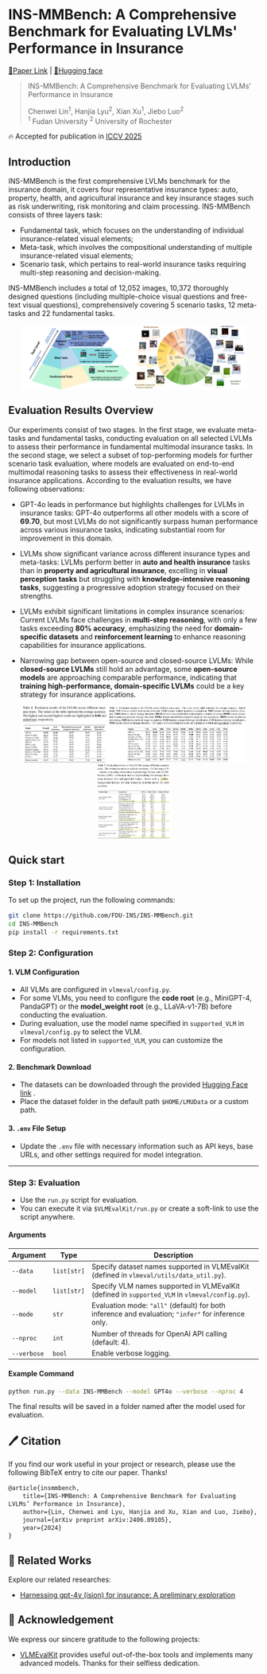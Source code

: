 # INS-MMBench: A Comprehensive Benchmark for Evaluating LVLMs' Performance in Insurance
[📄Paper Link](https://arxiv.org/pdf/2406.09105) | [🤗Hugging face](https://huggingface.co/datasets/FDU-INS/INS-MMBench)

> INS-MMBench: A Comprehensive Benchmark for Evaluating LVLMs' Performance in Insurance
> 
> Chenwei Lin<sup>1</sup>, Hanjia Lyu<sup>2</sup>, Xian Xu<sup>1</sup>, Jiebo Luo<sup>2</sup>  
<sup>1</sup> Fudan University  <sup>2</sup> University of Rochester

🔥 Accepted for publication in [ICCV 2025](https://iccv.thecvf.com/)

## Introduction
INS-MMBench is the first comprehensive LVLMs benchmark for the insurance domain, it covers four representative insurance types: auto, property, health, and agricultural insurance and key insurance stages such as risk underwriting, risk monitoring and claim processing. INS-MMBench consists of three layers task: 
 - Fundamental task, which focuses on the understanding of individual insurance-related visual elements;
 - Meta-task, which involves the compositional understanding of multiple insurance-related visual elements;
 - Scenario task, which pertains to real-world insurance tasks requiring multi-step reasoning and decision-making.

INS-MMBench includes a total of 12,052 images, 10,372 thoroughly designed questions (including multiple-choice visual questions and free-text visual questions), comprehensively covering 5 scenario tasks, 12 meta-tasks and 22 fundamental tasks.
<div style="display: flex; justify-content: center;">
    <img src="assets/Pyramid.png" width="45%">
    <img src="assets/task_overview.png" width="45%">
</div>

## Evaluation Results Overview
Our experiments consist of two stages. In the first stage, we evaluate meta-tasks and fundamental tasks, conducting evaluation on all selected LVLMs to assess their performance in fundamental multimodal insurance tasks. In the second stage, we select a subset of top-performing models for further scenario task evaluation, where models are evaluated on end-to-end multimodal reasoning tasks to assess their effectiveness in real-world insurance applications. According to the evaluation results, we have following observations:

- GPT-4o leads in performance but highlights challenges for LVLMs in insurance tasks: GPT-4o outperforms all other models with a score of **69.70**, but most LVLMs do not significantly surpass human performance across various insurance tasks, indicating substantial room for improvement in this domain.  

- LVLMs show significant variance across different insurance types and meta-tasks: LVLMs perform better in **auto and health insurance** tasks than in **property and agricultural insurance**, excelling in **visual perception tasks** but struggling with **knowledge-intensive reasoning tasks**, suggesting a progressive adoption strategy focused on their strengths.  

- LVLMs exhibit significant limitations in complex insurance scenarios: Current LVLMs face challenges in **multi-step reasoning**, with only a few tasks exceeding **80% accuracy**, emphasizing the need for **domain-specific datasets** and **reinforcement learning** to enhance reasoning capabilities for insurance applications.  

- Narrowing gap between open-source and closed-source LVLMs: While **closed-source LVLMs** still hold an advantage, some **open-source models** are approaching comparable performance, indicating that **training high-performance, domain-specific LVLMs** could be a key strategy for insurance applications.  

<div style="display: flex; justify-content: center;">
    <img src="assets/result_across_insurance_type.png" width="35%">
    <img src="assets/result_across_meta_task.png" width="55%">
</div>

<div style="display: flex; justify-content: center;">
    <img src="assets/scenario_task_result.png" width="30%">
</div>

## Quick start
### Step 1: Installation
To set up the project, run the following commands:

```bash
git clone https://github.com/FDU-INS/INS-MMBench.git
cd INS-MMBench
pip install -r requirements.txt
```

### Step 2: Configuration

#### 1. VLM Configuration
- All VLMs are configured in `vlmeval/config.py`.
- For some VLMs, you need to configure the **code root** (e.g., MiniGPT-4, PandaGPT) or the **model_weight root** (e.g., LLaVA-v1-7B) before conducting the evaluation.
- During evaluation, use the model name specified in `supported_VLM` in `vlmeval/config.py` to select the VLM.
- For models not listed in `supported_VLM`, you can customize the configuration.

#### 2. Benchmark Download
- The datasets can be downloaded through the provided [Hugging Face link](https://huggingface.co/datasets/FDU-INS/INS-MMBench) .
- Place the dataset folder in the default path `$HOME/LMUData` or a custom path.

#### 3. `.env` File Setup
- Update the `.env` file with necessary information such as API keys, base URLs, and other settings required for model integration.

---

### Step 3: Evaluation

- Use the `run.py` script for evaluation. 
- You can execute it via `$VLMEvalKit/run.py` or create a soft-link to use the script anywhere.

#### Arguments
| Argument     | Type        | Description                                                                                      |
|--------------|-------------|--------------------------------------------------------------------------------------------------|
| `--data`     | `list[str]` | Specify dataset names supported in VLMEvalKit (defined in `vlmeval/utils/data_util.py`).          |
| `--model`    | `list[str]` | Specify VLM names supported in VLMEvalKit (defined in `supported_VLM` in `vlmeval/config.py`).    |
| `--mode`     | `str`       | Evaluation mode: `"all"` (default) for both inference and evaluation; `"infer"` for inference only. |
| `--nproc`    | `int`       | Number of threads for OpenAI API calling (default: 4).                                           |
| `--verbose`  | `bool`      | Enable verbose logging.                                                                          |

#### Example Command
```bash
python run.py --data INS-MMBench --model GPT4o --verbose --nproc 4
```
The final results will be saved in a folder named after the model used for evaluation.

## 🖊️ Citation 
If you find our work useful in your project or research, please use the following BibTeX entry to cite our paper. Thanks!
```
@article{insmmbench,
    title={INS-MMBench: A Comprehensive Benchmark for Evaluating LVLMs’ Performance in Insurance}, 
    author={Lin, Chenwei and Lyu, Hanjia and Xu, Xian and Luo, Jiebo},
    journal={arXiv preprint arXiv:2406.09105},
    year={2024}
}
```

## 📜 Related Works
Explore our related researches:
- [Harnessing gpt-4v (ision) for insurance: A preliminary exploration](https://arxiv.org/pdf/2404.09690)

## 💐 Acknowledgement
We express our sincere gratitude to the following projects:
- [VLMEvalKit](https://github.com/open-compass/VLMEvalKit) provides useful out-of-the-box tools and implements many advanced models. Thanks for their selfless dedication.
